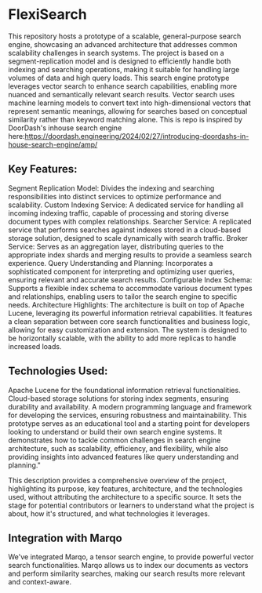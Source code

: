 # FlexiSearch
This repository hosts a prototype of a scalable, general-purpose search engine, showcasing an advanced architecture that addresses common scalability challenges in search systems. The project is based on a segment-replication model and is designed to efficiently handle both indexing and searching operations, making it suitable for handling large volumes of data and high query loads.
This search engine prototype leverages vector search to enhance search capabilities, enabling more nuanced and semantically relevant search results. Vector search uses machine learning models to convert text into high-dimensional vectors that represent semantic meanings, allowing for searches based on conceptual similarity rather than keyword matching alone. This is repo is inspired by DoorDash's inhouse search engine here:https://doordash.engineering/2024/02/27/introducing-doordashs-in-house-search-engine/amp/

## Key Features:

Segment Replication Model: Divides the indexing and searching responsibilities into distinct services to optimize performance and scalability.
Custom Indexing Service: A dedicated service for handling all incoming indexing traffic, capable of processing and storing diverse document types with complex relationships.
Searcher Service: A replicated service that performs searches against indexes stored in a cloud-based storage solution, designed to scale dynamically with search traffic.
Broker Service: Serves as an aggregation layer, distributing queries to the appropriate index shards and merging results to provide a seamless search experience.
Query Understanding and Planning: Incorporates a sophisticated component for interpreting and optimizing user queries, ensuring relevant and accurate search results.
Configurable Index Schema: Supports a flexible index schema to accommodate various document types and relationships, enabling users to tailor the search engine to specific needs.
Architecture Highlights:
The architecture is built on top of Apache Lucene, leveraging its powerful information retrieval capabilities. It features a clean separation between core search functionalities and business logic, allowing for easy customization and extension. The system is designed to be horizontally scalable, with the ability to add more replicas to handle increased loads.

## Technologies Used:

Apache Lucene for the foundational information retrieval functionalities.
Cloud-based storage solutions for storing index segments, ensuring durability and availability.
A modern programming language and framework for developing the services, ensuring robustness and maintainability.
This prototype serves as an educational tool and a starting point for developers looking to understand or build their own search engine systems. It demonstrates how to tackle common challenges in search engine architecture, such as scalability, efficiency, and flexibility, while also providing insights into advanced features like query understanding and planning."

This description provides a comprehensive overview of the project, highlighting its purpose, key features, architecture, and the technologies used, without attributing the architecture to a specific source. It sets the stage for potential contributors or learners to understand what the project is about, how it's structured, and what technologies it leverages.



## Integration with Marqo
We've integrated Marqo, a tensor search engine, to provide powerful vector search functionalities. Marqo allows us to index our documents as vectors and perform similarity searches, making our search results more relevant and context-aware.
